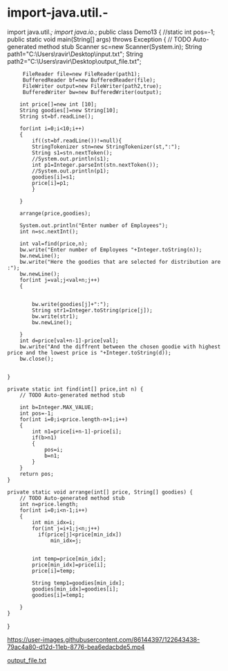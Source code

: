 # import-java.util.-
import java.util.*;
import java.io.*;
public class Demo13 {
			//static int pos=-1;
	public static void main(String[] args) throws Exception {
		// TODO Auto-generated method stub
		Scanner sc=new Scanner(System.in);
		String path1="C:\\Users\\ravir\\Desktop\\input.txt";
		String path2="C:\\Users\\ravir\\Desktop\\output_file.txt";

		 FileReader file=new FileReader(path1);
		 BufferedReader bf=new BufferedReader(file);
		 FileWriter output=new FileWriter(path2,true);
		 BufferedWriter bw=new BufferedWriter(output);
		
		int price[]=new int [10];
		String goodies[]=new String[10];
		String st=bf.readLine();
		
		for(int i=0;i<10;i++)
		{  
			if((st=bf.readLine())!=null){
			StringTokenizer stn=new StringTokenizer(st,":");
			String s1=stn.nextToken();
			//System.out.println(s1);
			int p1=Integer.parseInt(stn.nextToken());
			//System.out.println(p1);
			goodies[i]=s1;
			price[i]=p1;
			}
			
		}
		
		arrange(price,goodies);
		
		System.out.println("Enter number of Employees");
		int n=sc.nextInt();
		
		int val=find(price,n);
		bw.write("Enter number of Employees "+Integer.toString(n));
		bw.newLine();
		bw.write("Here the goodies that are selected for distribution are :");
		bw.newLine();
		for(int j=val;j<val+n;j++)
		{
			
			
			bw.write(goodies[j]+":");
			String str1=Integer.toString(price[j]);
			bw.write(str1);
			bw.newLine();
			
		}
		int d=price[val+n-1]-price[val];
		bw.write("And the diffrent between the chosen goodie with highest price and the lowest price is "+Integer.toString(d));
		bw.close();
	
		
	}

	private static int find(int[] price,int n) {
		// TODO Auto-generated method stub
		
		int b=Integer.MAX_VALUE;
		int pos=-1;
		for(int i=0;i<price.length-n+1;i++)
		{
			int n1=price[i+n-1]-price[i];
			if(b>n1)
			{
				pos=i;
				b=n1;
			}
		}
		return pos;
	}

	private static void arrange(int[] price, String[] goodies) {
		// TODO Auto-generated method stub
		int n=price.length;
		for(int i=0;i<n-1;i++)
		{
			int min_idx=i;
			for(int j=i+1;j<n;j++)
			  if(price[j]<price[min_idx])
				  min_idx=j;
			
			
			int temp=price[min_idx];
			price[min_idx]=price[i];
			price[i]=temp;
			
			String temp1=goodies[min_idx];
			goodies[min_idx]=goodies[i];
			goodies[i]=temp1;
			
		}
	}
	

}







https://user-images.githubusercontent.com/86144397/122643438-79ac4a80-d12d-11eb-8776-bea6edacbde5.mp4


[output_file.txt](https://github.com/eekshana555/program/files/6680696/output_file.txt)



